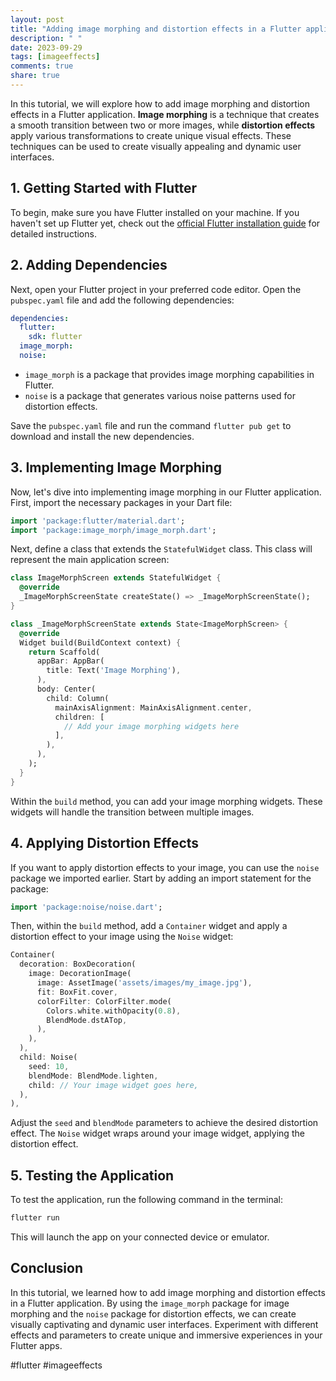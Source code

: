 ```yaml
---
layout: post
title: "Adding image morphing and distortion effects in a Flutter application"
description: " "
date: 2023-09-29
tags: [imageeffects]
comments: true
share: true
---
```


In this tutorial, we will explore how to add image morphing and distortion effects in a Flutter application. **Image morphing** is a technique that creates a smooth transition between two or more images, while **distortion effects** apply various transformations to create unique visual effects. These techniques can be used to create visually appealing and dynamic user interfaces.

## 1. Getting Started with Flutter

To begin, make sure you have Flutter installed on your machine. If you haven't set up Flutter yet, check out the [official Flutter installation guide](https://flutter.dev/docs/get-started/install) for detailed instructions.

## 2. Adding Dependencies

Next, open your Flutter project in your preferred code editor. Open the `pubspec.yaml` file and add the following dependencies:

```yaml
dependencies:
  flutter:
    sdk: flutter
  image_morph:
  noise:
```

- `image_morph` is a package that provides image morphing capabilities in Flutter.
- `noise` is a package that generates various noise patterns used for distortion effects.

Save the `pubspec.yaml` file and run the command `flutter pub get` to download and install the new dependencies.

## 3. Implementing Image Morphing

Now, let's dive into implementing image morphing in our Flutter application. First, import the necessary packages in your Dart file:

```dart
import 'package:flutter/material.dart';
import 'package:image_morph/image_morph.dart';
```

Next, define a class that extends the `StatefulWidget` class. This class will represent the main application screen:

```dart
class ImageMorphScreen extends StatefulWidget {
  @override
  _ImageMorphScreenState createState() => _ImageMorphScreenState();
}

class _ImageMorphScreenState extends State<ImageMorphScreen> {
  @override
  Widget build(BuildContext context) {
    return Scaffold(
      appBar: AppBar(
        title: Text('Image Morphing'),
      ),
      body: Center(
        child: Column(
          mainAxisAlignment: MainAxisAlignment.center,
          children: [
            // Add your image morphing widgets here
          ],
        ),
      ),
    );
  }
}
```

Within the `build` method, you can add your image morphing widgets. These widgets will handle the transition between multiple images.

## 4. Applying Distortion Effects

If you want to apply distortion effects to your image, you can use the `noise` package we imported earlier. Start by adding an import statement for the package:

```dart
import 'package:noise/noise.dart';
```

Then, within the `build` method, add a `Container` widget and apply a distortion effect to your image using the `Noise` widget:

```dart
Container(
  decoration: BoxDecoration(
    image: DecorationImage(
      image: AssetImage('assets/images/my_image.jpg'),
      fit: BoxFit.cover,
      colorFilter: ColorFilter.mode(
        Colors.white.withOpacity(0.8),
        BlendMode.dstATop,
      ),
    ),
  ),
  child: Noise(
    seed: 10,
    blendMode: BlendMode.lighten,
    child: // Your image widget goes here,
  ),
),
```

Adjust the `seed` and `blendMode` parameters to achieve the desired distortion effect. The `Noise` widget wraps around your image widget, applying the distortion effect.

## 5. Testing the Application

To test the application, run the following command in the terminal:

```bash
flutter run
```

This will launch the app on your connected device or emulator.

## Conclusion

In this tutorial, we learned how to add image morphing and distortion effects in a Flutter application. By using the `image_morph` package for image morphing and the `noise` package for distortion effects, we can create visually captivating and dynamic user interfaces. Experiment with different effects and parameters to create unique and immersive experiences in your Flutter apps.

#flutter #imageeffects